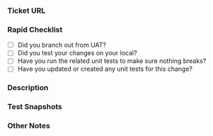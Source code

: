 ### Ticket URL
<!--- Provide the ticket number here. e.g. https://newsau.atlassian.net/browse/SPP-13745 -->

### Rapid Checklist
<!--- Remove the item that are not applicable to your update -->
- [ ] Did you branch out from UAT?
- [ ] Did you test your changes on your local?
- [ ] Have you run the related unit tests to make sure nothing breaks?
- [ ] Have you updated or created any unit tests for this change?

### Description
<!--- Provide a general summary or describe your changes in detail here if necessary. -->

### Test Snapshots
<!--- Provide any proof of testing (screenshot or screen recording) here if necessary.  -->

### Other Notes
<!--- Does the reviewer needs to know prior history about this PR? Does the reviewer needs to setup something to test your changes? Put it here if necessary. -->